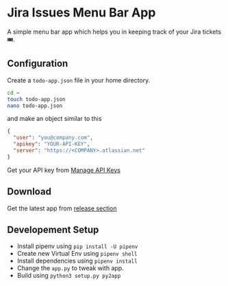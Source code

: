 # Jira Issues Menu Bar App

A simple menu bar app which helps you in keeping track of your Jira tickets 🎟.

## Configuration

Create a `todo-app.json` file in your home directory.

```sh
cd ~
touch todo-app.json
nano todo-app.json
```

and make an object similar to this

```json
{
  "user": "you@company.com",
  "apikey": "YOUR-API-KEY",
  "server": "https://<COMPANY>.atlassian.net"
}
```

Get your API key from [Manage API Keys](https://id.atlassian.com/manage/api-tokens)

## Download

Get the latest app from [release section](/releases)

## Developement Setup

- Install pipenv using `pip install -U pipenv`
- Create new Virtual Env using `pipenv shell`
- Install dependencies using `pipenv install`
- Change the `app.py` to tweak with app.
- Build using `python3 setup.py py2app`
